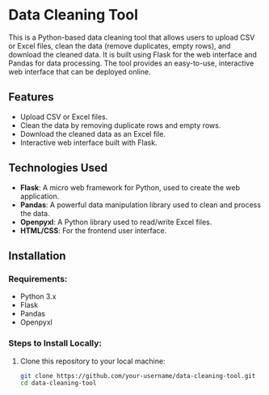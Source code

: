 # Data Cleaning Tool

This is a Python-based data cleaning tool that allows users to upload CSV or Excel files, clean the data (remove duplicates, empty rows), and download the cleaned data. It is built using Flask for the web interface and Pandas for data processing. The tool provides an easy-to-use, interactive web interface that can be deployed online.

## Features
- Upload CSV or Excel files.
- Clean the data by removing duplicate rows and empty rows.
- Download the cleaned data as an Excel file.
- Interactive web interface built with Flask.

## Technologies Used
- **Flask**: A micro web framework for Python, used to create the web application.
- **Pandas**: A powerful data manipulation library used to clean and process the data.
- **Openpyxl**: A Python library used to read/write Excel files.
- **HTML/CSS**: For the frontend user interface.
  
## Installation

### Requirements:
- Python 3.x
- Flask
- Pandas
- Openpyxl

### Steps to Install Locally:

1. Clone this repository to your local machine:

   ```bash
   git clone https://github.com/your-username/data-cleaning-tool.git
   cd data-cleaning-tool
